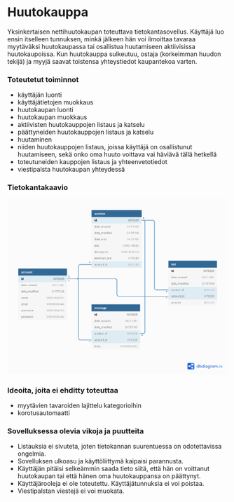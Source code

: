 # Huutokauppa

Yksinkertaisen nettihuutokaupan toteuttava tietokantasovellus. Käyttäjä luo ensin
itselleen tunnuksen, minkä jälkeen hän voi ilmoittaa tavaraa myytäväksi huutokaupassa
tai osallistua huutamiseen aktiivisissa huutokaupoissa. Kun huutokauppa sulkeutuu,
ostaja (korkeimman huudon tekijä) ja myyjä saavat toistensa yhteystiedot kaupantekoa
varten.


### Toteutetut toiminnot

* käyttäjän luonti
* käyttäjätietojen muokkaus
* huutokaupan luonti
* huutokaupan muokkaus
* aktiivisten huutokauppojen listaus ja katselu
* päättyneiden huutokauppojen listaus ja katselu
* huutaminen
* niiden huutokauppojen listaus, joissa käyttäjä on osallistunut huutamiseen, sekä onko oma huuto voittava vai häviävä tällä hetkellä
* toteutuneiden kauppojen listaus ja yhteenvetotiedot
* viestipalsta huutokaupan yhteydessä

### Tietokantakaavio

![alt text](tietokantakaavio.png)

### Ideoita, joita ei ehditty toteuttaa

* myytävien tavaroiden lajittelu kategorioihin
* korotusautomaatti

### Sovelluksessa olevia vikoja ja puutteita

* Listauksia ei sivuteta, joten tietokannan suurentuessa on odotettavissa ongelmia.
* Sovelluksen ulkoasu ja käyttöliittymä kaipaisi parannusta.
* Käyttäjän pitäisi selkeämmin saada tieto siitä, että hän on voittanut huutokaupan tai että hänen oma huutokauppansa on päättynyt.
* Käyttäjärooleja ei ole toteutettu. Käyttäjätunnuksia ei voi poistaa.
* Viestipalstan viestejä ei voi muokata.
